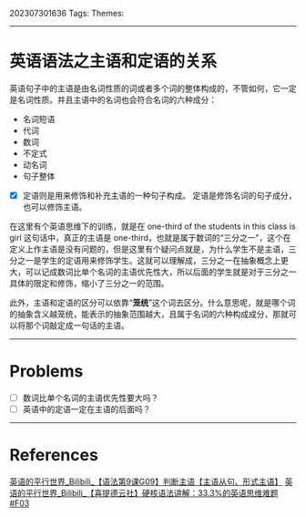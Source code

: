 202307301636
Tags: 
Themes: 

--- 
# 英语语法之主语和定语的关系
英语句子中的主语是由名词性质的词或者多个词的整体构成的，不管如何，它一定是名词性质。并且主语中的名词也会符合名词的六种成分：

- 名词短语
- 代词
- 数词
- 不定式
- 动名词
- 句子整体

- [x] 定语则是用来修饰和补充主语的一种句子构成。
定语是修饰名词的句子成分，也可以修饰主语。

在这里有个英语思维下的训练，就是在 one-third of the students in this class is girl 这句话中，真正的主语是 one-third，也就是属于数词的“三分之一”，这个在定义上作主语是没有问题的，但是这里有个疑问点就是，为什么学生不是主语，三分之一是学生的定语用来修饰学生。这就可以理解成，三分之一在抽象概念上更大，可以记成数词比单个名词的主语优先性大，所以后面的学生就是对于三分之一具体的限定和修饰，缩小了三分之一的范围。

此外，主语和定语的区分可以依靠“**笼统**”这个词去区分。什么意思呢，就是哪个词的抽象含义越笼统，能表示的抽象范围越大，且属于名词的六种构成成分，那就可以将那个词敲定成一句话的主语。

---
# Problems
- [ ] 数词比单个名词的主语优先性要大吗？
- [ ] 英语中的定语一定在主语的后面吗？

---
# References
[英语的平行世界_Bilibili_【语法第9课G09】判断主语【主语从句、形式主语】](https://www.bilibili.com/video/BV1wt411p7sk/?spm_id_from=333.788&vd_source=f27c26f5275392e14bce45557d559eca)
[英语的平行世界_Bilibili_【喜提德云社】硬核语法讲解：33.3%的英语思维难题 #F03](https://www.bilibili.com/video/BV1yJ411X7ev/?spm_id_from=333.788&vd_source=f27c26f5275392e14bce45557d559eca)